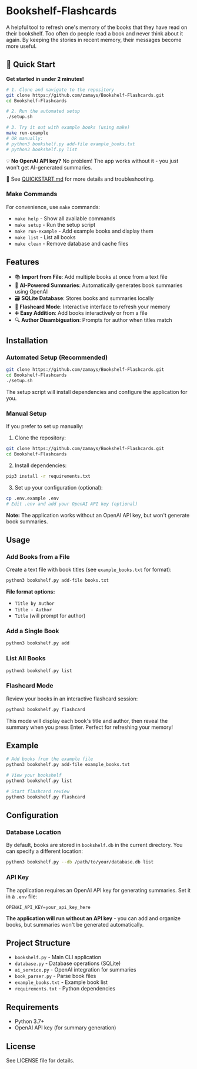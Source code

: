 # Bookshelf-Flashcards
A helpful tool to refresh one's memory of the books that they have read on their bookshelf. Too often do people read a book and never think about it again. By keeping the stories in recent memory, their messages become more useful.

## 🚀 Quick Start

**Get started in under 2 minutes!**

```bash
# 1. Clone and navigate to the repository
git clone https://github.com/zamays/Bookshelf-Flashcards.git
cd Bookshelf-Flashcards

# 2. Run the automated setup
./setup.sh

# 3. Try it out with example books (using make)
make run-example
# OR manually:
# python3 bookshelf.py add-file example_books.txt
# python3 bookshelf.py list
```

💡 **No OpenAI API key?** No problem! The app works without it - you just won't get AI-generated summaries.

📖 See [QUICKSTART.md](QUICKSTART.md) for more details and troubleshooting.

### Make Commands

For convenience, use `make` commands:
- `make help` - Show all available commands
- `make setup` - Run the setup script
- `make run-example` - Add example books and display them
- `make list` - List all books
- `make clean` - Remove database and cache files

## Features

- 📚 **Import from File**: Add multiple books at once from a text file
- 🤖 **AI-Powered Summaries**: Automatically generates book summaries using OpenAI
- 🗃️ **SQLite Database**: Stores books and summaries locally
- 💭 **Flashcard Mode**: Interactive interface to refresh your memory
- ➕ **Easy Addition**: Add books interactively or from a file
- 🔍 **Author Disambiguation**: Prompts for author when titles match

## Installation

### Automated Setup (Recommended)

```bash
git clone https://github.com/zamays/Bookshelf-Flashcards.git
cd Bookshelf-Flashcards
./setup.sh
```

The setup script will install dependencies and configure the application for you.

### Manual Setup

If you prefer to set up manually:

1. Clone the repository:
```bash
git clone https://github.com/zamays/Bookshelf-Flashcards.git
cd Bookshelf-Flashcards
```

2. Install dependencies:
```bash
pip3 install -r requirements.txt
```

3. Set up your configuration (optional):
```bash
cp .env.example .env
# Edit .env and add your OpenAI API key (optional)
```

**Note:** The application works without an OpenAI API key, but won't generate book summaries.

## Usage

### Add Books from a File

Create a text file with book titles (see `example_books.txt` for format):

```bash
python3 bookshelf.py add-file books.txt
```

**File format options:**
- `Title by Author`
- `Title - Author`
- `Title` (will prompt for author)

### Add a Single Book

```bash
python3 bookshelf.py add
```

### List All Books

```bash
python3 bookshelf.py list
```

### Flashcard Mode

Review your books in an interactive flashcard session:

```bash
python3 bookshelf.py flashcard
```

This mode will display each book's title and author, then reveal the summary when you press Enter. Perfect for refreshing your memory!

## Example

```bash
# Add books from the example file
python3 bookshelf.py add-file example_books.txt

# View your bookshelf
python3 bookshelf.py list

# Start flashcard review
python3 bookshelf.py flashcard
```

## Configuration

### Database Location

By default, books are stored in `bookshelf.db` in the current directory. You can specify a different location:

```bash
python3 bookshelf.py --db /path/to/your/database.db list
```

### API Key

The application requires an OpenAI API key for generating summaries. Set it in a `.env` file:

```
OPENAI_API_KEY=your_api_key_here
```

**The application will run without an API key** - you can add and organize books, but summaries won't be generated automatically.

## Project Structure

- `bookshelf.py` - Main CLI application
- `database.py` - Database operations (SQLite)
- `ai_service.py` - OpenAI integration for summaries
- `book_parser.py` - Parse book files
- `example_books.txt` - Example book list
- `requirements.txt` - Python dependencies

## Requirements

- Python 3.7+
- OpenAI API key (for summary generation)

## License

See LICENSE file for details.
